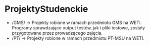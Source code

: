 # ProjektyStudenckie

 - /GMS/ -> Projekty robione w ramach przedmiotu GMS na WETI. Programy sprawdzające output testów, jak i pliki testowe, zostały przygotowane przez prowadzącego zajęcia.
 - /PT/ -> Projekty robione w ramach przedmiotu PT-MSU na WETI.
